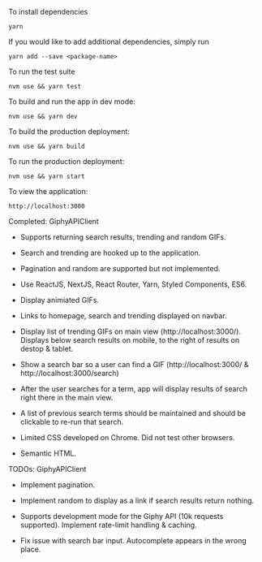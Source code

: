 To install dependencies

    yarn

If you would like to add additional dependencies, simply run

    yarn add --save <package-name>

To run the test suite

    nvm use && yarn test

To build and run the app in dev mode:

    nvm use && yarn dev

To build the production deployment:

    nvm use && yarn build

To run the production deployment:

    nvm use && yarn start

To view the application:

	http://localhost:3000

Completed:
GiphyAPIClient
- Supports returning search results, trending and random GIFs.
- Search and trending are hooked up to the application.
- Pagination and random are supported but not implemented.

- Use ReactJS, NextJS, React Router, Yarn, Styled Components, ES6.
- Display animiated GIFs.
- Links to homepage, search and trending displayed on navbar.
- Display list of trending GIFs on main view (http://localhost:3000/).  Displays below search results on mobile, to the right of results on destop & tablet.
- Show a search bar so a user can find a GIF (http://localhost:3000/ & http://localhost:3000/search)
- After the user searches for a term, app will display results of search right there in the main view.
- A list of previous search terms should be maintained and should be clickable to re-run that search.
- Limited CSS developed on Chrome.  Did not test other browsers.
- Semantic HTML.

TODOs:
GiphyAPIClient
- Implement pagination.
- Implement random to display as a link if search results return nothing.
- Supports development mode for the Giphy API (10k requests supported).  Implement rate-limit handling & caching.


- Fix issue with search bar input.  Autocomplete appears in the wrong place.
